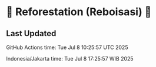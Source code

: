 
# 🌳 Reforestation (Reboisasi) 🌲

## Last Updated

GitHub Actions time: Tue Jul  8 10:25:57 UTC 2025

Indonesia/Jakarta time: Tue Jul  8 17:25:57 WIB 2025
